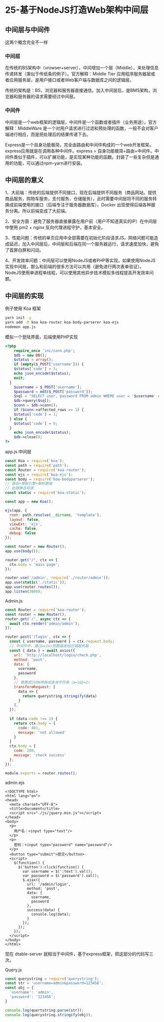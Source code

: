 # 25-基于NodeJS打造Web架构中间层

## 中间层与中间件

这两个概念完全不一样

### 中间层

在传统的BS架构中（vrowser+server），中间增加一个层（Middle），来处理信息传递转发（类似于传纸条的例子）。官方解释：Middle Tier 应用程序服务器层或者应用服务层，是用户接口或者Web客户端与数据库之间的逻辑层。

传统的架构是：BS，浏览器和服务器直接通信。加入中间层后，是BMS架构，浏览器和服务器的请求需要经过中间层。

### 中间件

中间层是一个web框架的逻辑层，中间件是一个函数或者插件（业务用途）。官方解释：MiddleWare 是一个对用户请求进行过滤和预处理的函数，一般不会对客户端进行相应，而是把处理后的结果传递下去。

Express是一个自身功能极简，完全由路由和中间件构成的一个web开发框架。express应用就是在调用各种中间件。express = 自身功能极简+路由+中间件。中间件类似于插件，可以扩展功能，是实现某种功能的函数。封装了一些复杂但是通用的功能，可以通过npm-yarn进行安装。

## 中间层的意义

1、大前端：传统的后端提供不同接口，现在后端提供不同服务（商品网站，提供商品服务，购物车服务，支付服务，仓储服务），此时需要中间层将不同的服务转换成前端使用的接口（后端专注于服务器数据库）。Docker 出现使得后端各种服务分离。所以前端变成了大前端。

2、安全方面：避免了服务器直接暴露在用户前（用户不知道真实的IP）在中间层中使用 pm2 + nginx 反向代理进程守护，基本安全。

3、性能问题：传统的单页应用中全部需要在初始化阶段请求JS，网络问题可能造成延迟，加入中间层后，中间层和后端在同一个服务器运行，请求速度加快，避免了首屏白屏和闪动。

4、开发效率问题：中间层可以使用NodeJS或者PHP等实现。如果使用NodeJS实现中间层，那么和前端的很多方法可以共用（避免进行两次表单验证）。NodeJS使用单进程单线程，可以使用其他异步技术模拟多线程提高开发效率问题。

## 中间层的实现

例子使用 Koa 框架

~~~bash
yarn init -y
yarn add -D koa koa-router koa-body-parserer koa-ejs
nodemon app.js
~~~

模拟一个登陆界面，后端使用PHP实现

~~~php
<?php
	require_once 'inc/conn.php';
	$db = new DB();
	$status = array();
	if (empty($_POST['username'])) {
    $status['code'] = 3;
    echo json_encode($status);
    exit;
  }
	$username = $_POST['username'];
	$password = md5($_POST['password']);
	$sql = "SELECT user, password FROM admin WHERE user = '$username' AND password = '$password'";
	$db->query($sql);
	$conn = $db->conn();
	if ($conn->affected_rows >= 1) {
    $status['code'] = 1;
  } else {
    $status['code'] = 0;
  }
	echo json_encode($status);
	$db->close();
?>
~~~

app.js 中间层

~~~js
const Koa = require('koa');
const path = require('path');
const Router = require('koa-router');
const ejs = require('koa-ejs');
const body = require('koa-bodyparserer');
// 路由+模板引擎+解析数据
// 处理静态资源
const static = require('koa-static');

const app = new Koa();

ejs(app, {
  root: path.resolve(__dirname, 'template'),
  layout: false,
  viewExt: 'ejs',
  cache: false,
  debug: false
});

const router = new Router();
app.use(body());

router.get("/", ctx => {
  ctx.body = 'main page';
});

router.use('/admin', require('./router/admin'));
app.use(static('./static'));
app.use(router.routes());
app.listen(3000);
~~~

Admin.js

~~~js
const Router = require('koa-router');
const router = new Router();
router.get('/', async ctx => {
  await ctx.render('admin/admin');
});

router.post('/login', ctx => {
  const { username, password } = ctx.request.body;
  // 中间件中，通过axios把数据发给后端服务器
  const { data } = await axios({
    url: 'http://localhost/login/check.php',
    method: 'post',
    data: {
      username,
      password
    },
    // 需要把JSON转换成查询字符串（a=1&b=2）
    transformRequest: [
      data => {
        return querystring.stringify(data)
      }
    ],
  });
  
  if (data.code !== 1) {
    return ctx.body = {
      code: 401,
      message: 'not allowed'
    }
  }
  ctx.body = {
    code: 200,
    message: 'check success'
  };
});

module.exports = router.routes();
~~~

admin.ejs

~~~ejs
<!DOCTYPE html>
<html lang="en">
<head>
  <meta charset="UTF-8">
  <title>Document</title>
  <script src="./js/jquery.min.js"></script>
</head>
<body>
  <p>
    用户名：<input type="text"/>
  </p>
  <p>
    密码：<input type="password" name="password"/>
  </p>
  <button type="submit">提交</button>
  <script>
  	$(function() {
      $('button').click(function() {
        var username = $(':text').val();
        var password = $('password').val();
        $.ajax({
          url: '/admin/login',
          method: 'post',
          data: {
            username,
            password
          },
          success(data) {
            console.log(data);
          }
        });
      });
    });
  </script>
</body>
</html>
~~~

现在 dtable-server 就相当于中间件，基于express框架，把这部分的代码写三次。

Query.js

~~~js
const querystring = require('querystring');
const str = 'username=admin&password=123456';
const obj = {
  'username': 'admin',
  'password': '123456';
}

console.log(quertstring.parse(str));
console.log(querystring.stringify(obj));
~~~
